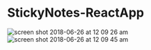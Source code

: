 # StickyNotes-ReactApp

![screen shot 2018-06-26 at 12 09 26 am](https://user-images.githubusercontent.com/29664666/41942989-954f859a-7956-11e8-94e5-2a5f007dbee3.png)
![screen shot 2018-06-26 at 12 09 45 am](https://user-images.githubusercontent.com/29664666/41942990-956f9006-7956-11e8-90d8-2a0641f4d689.png)
